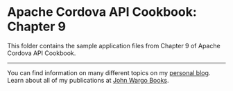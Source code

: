 Apache Cordova API Cookbook: Chapter 9
=======================================

This folder contains the sample application files from Chapter 9 of Apache Cordova API Cookbook.

***

You can find information on many different topics on my [personal blog](http://www.johnwargo.com). Learn about all of my publications at [John Wargo Books](http://www.johnwargobooks.com).

  